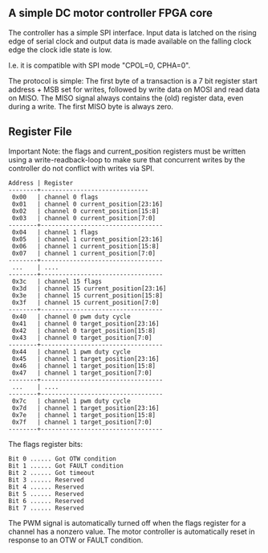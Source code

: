 
A simple DC motor controller FPGA core
--------------------------------------

The controller has a simple SPI interface. Input data is latched on the rising
edge of serial clock and output data is made available on the falling clock edge
the clock idle state is low.

I.e. it is compatible with SPI mode "CPOL=0, CPHA=0".

The protocol is simple: The first byte of a transaction is a 7 bit register
start address + MSB set for writes, followed by write data on MOSI and read
data on MISO. The MISO signal always contains the (old) register data, even
during a write. The first MISO byte is always zero.

Register File
-------------

Important Note: the flags and current_position registers must be written
using a write-readback-loop to make sure that concurrent writes by the
controller do not conflict with writes via SPI.


	Address | Register
	--------+------------------------------
	 0x00   | channel 0 flags
	 0x01   | channel 0 current_position[23:16]
	 0x02   | channel 0 current_position[15:8]
	 0x03   | channel 0 current_position[7:0]
	--------+----------------------------------
	 0x04   | channel 1 flags
	 0x05   | channel 1 current_position[23:16]
	 0x06   | channel 1 current_position[15:8]
	 0x07   | channel 1 current_position[7:0]
	--------+----------------------------------
	 ...    | ....
	--------+----------------------------------
	 0x3c   | channel 15 flags
	 0x3d   | channel 15 current_position[23:16]
	 0x3e   | channel 15 current_position[15:8]
	 0x3f   | channel 15 current_position[7:0]
	--------+----------------------------------
	 0x40   | channel 0 pwm duty cycle
	 0x41   | channel 0 target_position[23:16]
	 0x42   | channel 0 target_position[15:8]
	 0x43   | channel 0 target_position[7:0]
	--------+----------------------------------
	 0x44   | channel 1 pwm duty cycle
	 0x45   | channel 1 target_position[23:16]
	 0x46   | channel 1 target_position[15:8]
	 0x47   | channel 1 target_position[7:0]
	--------+----------------------------------
	 ...    | ....
	--------+----------------------------------
	 0x7c   | channel 1 pwm duty cycle
	 0x7d   | channel 1 target_position[23:16]
	 0x7e   | channel 1 target_position[15:8]
	 0x7f   | channel 1 target_position[7:0]
	--------+----------------------------------

The flags register bits:

	Bit 0 ...... Got OTW condition
	Bit 1 ...... Got FAULT condition
	Bit 2 ...... Got timeout
	Bit 3 ...... Reserved
	Bit 4 ...... Reserved
	Bit 5 ...... Reserved
	Bit 6 ...... Reserved
	Bit 7 ...... Reserved

The PWM signal is automatically turned off when the flags
register for a channel has a nonzero value. The motor controller
is automatically reset in response to an OTW or FAULT condition.

